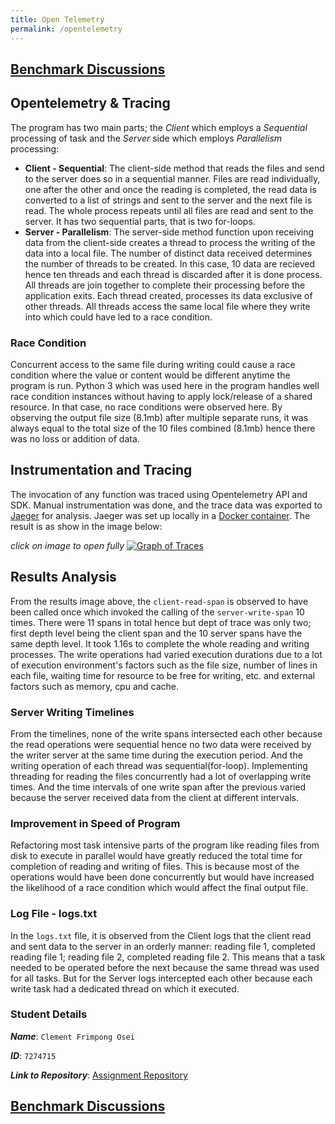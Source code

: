 ```yaml
---
title: Open Telemetry
permalink: /opentelemetry
---
```


## [Benchmark Discussions](https://frimps-astro.github.io/benchmarking)

## Opentelemetry & Tracing
The program has two main parts; the *Client* which employs a *Sequential* processing of task and the *Server* side which employs *Parallelism* processing:
- **Client - Sequential**: The client-side method that reads the files and send to the server does so in a sequential manner. Files are read individually, one after the other and once the reading is completed, the read data is converted to a list of strings and sent to the server and the next file is read. The whole process repeats until all files are read and sent to the server. It has two sequential parts, that is two for-loops.
- **Server - Parallelism**: The server-side method function upon receiving data from the client-side creates a thread to process the writing of the data into a local file. The number of distinct data received determines the number of threads to be created. In this case, 10 data are recieved hence ten threads and each thread is discarded after it is done process. All threads are join together to complete their processing before the application exits. Each thread created, processes its data exclusive of other threads. All threads access the same local file where they write into which could have led to a race condition. 

### Race Condition
Concurrent access to the same file during writing could cause a race condition where the value or content would be different anytime the program is run. Python 3 which was used here in the program handles well race condition instances without having to apply lock/release of a shared resource. In that case, no race conditions were observed here. By observing the output file size (8.1mb) after multiple separate runs, it was always equal to the total size of the 10 files combined (8.1mb) hence there was no loss or addition of data.

## Instrumentation and Tracing
The invocation of any function was traced using Opentelemetry API and SDK. Manual instrumentation was done, and the trace data was exported to  [Jaeger](https://www.jaegertracing.io/docs/1.18/) for analysis. Jaeger was set up locally in a [Docker container](https://docs.docker.com/get-started/). The result is as show in the image below:

*click on image to open fully*
[![Graph of Traces](https://frimps-astro.github.io/assets/images/jaeger_results.png)](https://frimps-astro.github.io/assets/images/jaeger_results.png)

## Results Analysis
From the results image above, the `client-read-span` is observed to have been called once which invoked the calling of the `server-write-span` 10 times. There were 11 spans in total hence but dept of trace was only two; first depth level being the client span and the 10 server spans have the same depth level.
It took 1.16s to complete the whole reading and writing processes. The write operations had varied execution durations due to a lot of execution environment's factors such as the file size, number of lines in each file, waiting time for resource to be free for writing, etc. and external factors such as memory, cpu and cache.

### Server Writing Timelines
From the timelines, none of the write spans intersected each other because the read operations were sequential hence no two data were received by the writer server at the same time during the execution period. And the writing operation of each thread was sequential(for-loop). Implementing threading for reading the files concurrently had a lot of overlapping write times.
And the time intervals of one write span after the previous varied because the server received data from the client at different intervals.

### Improvement in Speed of Program
Refactoring most task intensive parts  of the program like reading files from disk to execute in parallel would have greatly reduced the total time for completion of reading and writing of files. This is because most of the operations would have been done concurrently but would have increased the likelihood of a race condition which would affect the final output file.

### Log File - logs.txt
In the `logs.txt` file, it is observed from the Client logs that the client read and sent data to the server in an orderly manner: reading file 1, completed reading file 1; reading file 2, completed reading file 2. This means that a task needed to be operated before the next because the same thread was used for all tasks. But for the Server logs intercepted each other because each write task had a dedicated thread on which it executed.

### Student Details
***Name***: `Clement Frimpong Osei`

***ID***: `7274715`

***Link to Repository***: [Assignment Repository](https://github.com/frimps-astro/frimps-astro.github.io)

## [Benchmark Discussions](https://frimps-astro.github.io/benchmarking)